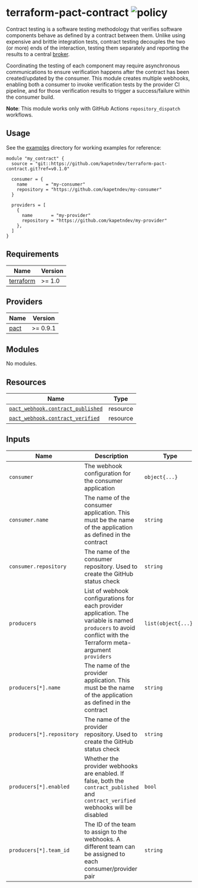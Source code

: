 # terraform-pact-contract ![policy](https://github.com/kapetndev/terraform-pact-contract/workflows/policy/badge.svg)

Contract testing is a software testing methodology that verifies software
components behave as defined by a contract between them. Unlike using expensive
and brittle integration tests, contract testing decouples the two (or more) ends
of the interaction, testing them separately and reporting the results to
a central [broker](https://pactflow.io/).

Coordinating the testing of each component may require asynchronous
communications to ensure verification happens after the contract has been
created/updated by the consumer. This module creates multiple webhooks, enabling
both a consumer to invoke verification tests by the provider CI pipeline, and
for those verification results to trigger a success/failure within the consumer
build.

**Note**: This module works only with GitHub Actions `repository_dispatch`
workflows.

## Usage

See the [examples](examples) directory for working examples for reference:

```hcl
module "my_contract" {
  source = "git::https://github.com/kapetndev/terraform-pact-contract.git?ref=v0.1.0"

  consumer = {
    name       = "my-consumer"
    repository = "https://github.com/kapetndev/my-consumer"
  }

  providers = [
    {
      name       = "my-provider"
      repository = "https://github.com/kapetndev/my-provider"
    },
  ]
}
```

## Requirements

| Name | Version |
|------|---------|
| [terraform](https://www.terraform.io/) | >= 1.0 |

## Providers

| Name | Version |
|------|---------|
| [pact](https://registry.terraform.io/providers/pactflow/pact/latest) | >= 0.9.1 |

## Modules

No modules.

## Resources

| Name | Type |
|------|------|
| [`pact_webhook.contract_published`](https://registry.terraform.io/providers/pactflow/pact/latest/docs/resources/webhook) | resource |
| [`pact_webhook.contract_verified`](https://registry.terraform.io/providers/pactflow/pact/latest/docs/resources/webhook) | resource |

## Inputs

| Name | Description | Type | Default | Required |
|------|-------------|------|---------|:--------:|
| `consumer` | The webhook configuration for the consumer application | `object{...}` | | yes |
| `consumer.name` | The name of the consumer application. This must be the name of the application as defined in the contract | `string` | | yes |
| `consumer.repository` | The name of the consumer repository. Used to create the GitHub status check | `string` | | yes |
| `producers` | List of webhook configurations for each provider application. The variable is named `producers` to avoid conflict with the Terraform meta-argument `providers` | `list(object{...})` | | yes |
| `producers[*].name` | The name of the provider application. This must be the name of the application as defined in the contract | `string` | | yes |
| `producers[*].repository` | The name of the provider repository. Used to create the GitHub status check | `string` | | yes |
| `producers[*].enabled` | Whether the provider webhooks are enabled. If false, both the `contract_published` and `contract_verified` webhooks will be disabled | `bool` | `true` | no |
| `producers[*].team_id` | The ID of the team to assign to the webhooks. A different team can be assigned to each consumer/provider pair | `string` | `null` | no |
